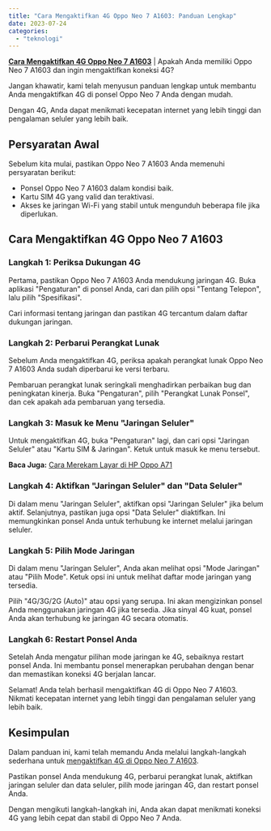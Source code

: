 ```yaml
---
title: "Cara Mengaktifkan 4G Oppo Neo 7 A1603: Panduan Lengkap"
date: 2023-07-24
categories: 
  - "teknologi"
---
```


[**Cara Mengaktifkan 4G Oppo Neo 7 A1603**](https://ajiekusumadhany.com/cara-mengaktifkan-4g-oppo-neo-7-a1603/) | Apakah Anda memiliki Oppo Neo 7 A1603 dan ingin mengaktifkan koneksi 4G?

Jangan khawatir, kami telah menyusun panduan lengkap untuk membantu Anda mengaktifkan 4G di ponsel Oppo Neo 7 Anda dengan mudah.

Dengan 4G, Anda dapat menikmati kecepatan internet yang lebih tinggi dan pengalaman seluler yang lebih baik.

## Persyaratan Awal

Sebelum kita mulai, pastikan Oppo Neo 7 A1603 Anda memenuhi persyaratan berikut:

- Ponsel Oppo Neo 7 A1603 dalam kondisi baik.
- Kartu SIM 4G yang valid dan teraktivasi.
- Akses ke jaringan Wi-Fi yang stabil untuk mengunduh beberapa file jika diperlukan.

## Cara Mengaktifkan 4G Oppo Neo 7 A1603

### Langkah 1: Periksa Dukungan 4G

Pertama, pastikan Oppo Neo 7 A1603 Anda mendukung jaringan 4G. Buka aplikasi "Pengaturan" di ponsel Anda, cari dan pilih opsi "Tentang Telepon", lalu pilih "Spesifikasi".

Cari informasi tentang jaringan dan pastikan 4G tercantum dalam daftar dukungan jaringan.

### Langkah 2: Perbarui Perangkat Lunak

Sebelum Anda mengaktifkan 4G, periksa apakah perangkat lunak Oppo Neo 7 A1603 Anda sudah diperbarui ke versi terbaru.

Pembaruan perangkat lunak seringkali menghadirkan perbaikan bug dan peningkatan kinerja. Buka "Pengaturan", pilih "Perangkat Lunak Ponsel", dan cek apakah ada pembaruan yang tersedia.

### Langkah 3: Masuk ke Menu "Jaringan Seluler"

Untuk mengaktifkan 4G, buka "Pengaturan" lagi, dan cari opsi "Jaringan Seluler" atau "Kartu SIM & Jaringan". Ketuk untuk masuk ke menu tersebut.

**Baca Juga:** [Cara Merekam Layar di HP Oppo A71](https://ajiekusumadhany.com/cara-merekam-layar-di-hp-oppo-a71/)

### Langkah 4: Aktifkan "Jaringan Seluler" dan "Data Seluler"

Di dalam menu "Jaringan Seluler", aktifkan opsi "Jaringan Seluler" jika belum aktif. Selanjutnya, pastikan juga opsi "Data Seluler" diaktifkan. Ini memungkinkan ponsel Anda untuk terhubung ke internet melalui jaringan seluler.

### Langkah 5: Pilih Mode Jaringan

Di dalam menu "Jaringan Seluler", Anda akan melihat opsi "Mode Jaringan" atau "Pilih Mode". Ketuk opsi ini untuk melihat daftar mode jaringan yang tersedia.

Pilih "4G/3G/2G (Auto)" atau opsi yang serupa. Ini akan mengizinkan ponsel Anda menggunakan jaringan 4G jika tersedia. Jika sinyal 4G kuat, ponsel Anda akan terhubung ke jaringan 4G secara otomatis.

### Langkah 6: Restart Ponsel Anda

Setelah Anda mengatur pilihan mode jaringan ke 4G, sebaiknya restart ponsel Anda. Ini membantu ponsel menerapkan perubahan dengan benar dan memastikan koneksi 4G berjalan lancar.

Selamat! Anda telah berhasil mengaktifkan 4G di Oppo Neo 7 A1603. Nikmati kecepatan internet yang lebih tinggi dan pengalaman seluler yang lebih baik.

## Kesimpulan

Dalam panduan ini, kami telah memandu Anda melalui langkah-langkah sederhana untuk [mengaktifkan 4G di Oppo Neo 7 A1603](https://ajiekusumadhany.com/cara-mengaktifkan-4g-oppo-neo-7-a1603/).

Pastikan ponsel Anda mendukung 4G, perbarui perangkat lunak, aktifkan jaringan seluler dan data seluler, pilih mode jaringan 4G, dan restart ponsel Anda.

Dengan mengikuti langkah-langkah ini, Anda akan dapat menikmati koneksi 4G yang lebih cepat dan stabil di Oppo Neo 7 Anda.
